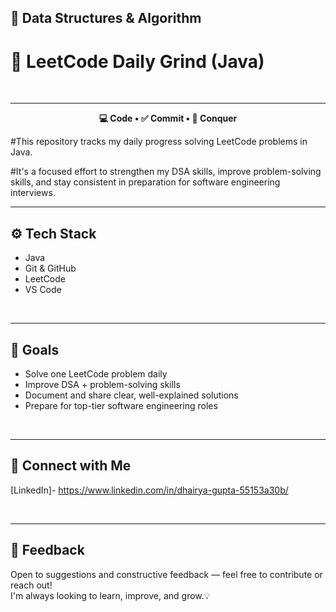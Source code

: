 ## 📘 Data Structures & Algorithm

# 🚀 LeetCode Daily Grind (Java)
<br>						

---
<p align="center">
  <strong> 💻 Code • ✅ Commit • 👑 Conquer </strong>
</p>

#This repository tracks my daily progress solving LeetCode problems in Java.
<br>

#It's a focused effort to strengthen my DSA skills, improve problem-solving skills, and stay consistent in preparation for software engineering interviews.
<br>

---
## ⚙️ Tech Stack
- Java 
- Git & GitHub
- LeetCode
- VS Code
<br>

---
## 🎯 Goals
- Solve one LeetCode problem daily
- Improve DSA + problem-solving skills
- Document and share clear, well-explained solutions
- Prepare for top-tier software engineering roles
<br>

---
## 🔗 Connect with Me
[LinkedIn]- https://www.linkedin.com/in/dhairya-gupta-55153a30b/

<br>

---
## 💬 Feedback
Open to suggestions and constructive feedback — feel free to contribute or reach out!  
I'm always looking to learn, improve, and grow.💡






